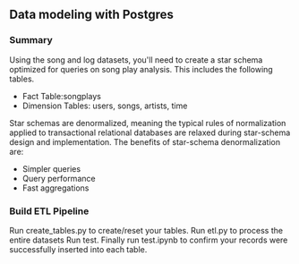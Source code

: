 <h2>Data modeling with Postgres</h2>
<h3>Summary</h3>
Using the song and log datasets, you'll need to create a star schema optimized for queries on song play analysis. This includes the following tables.

* Fact Table:songplays 
* Dimension Tables: users, songs, artists, time

Star schemas are denormalized, meaning the typical rules of normalization applied to transactional relational databases are relaxed during star-schema design and implementation. The benefits of star-schema denormalization are:

* Simpler queries
* Query performance
* Fast aggregations


<h3>Build ETL Pipeline</h3>
Run create_tables.py to create/reset your tables. Run etl.py to process the entire datasets  Run test. Finally run test.ipynb to confirm your records were successfully inserted into each table.